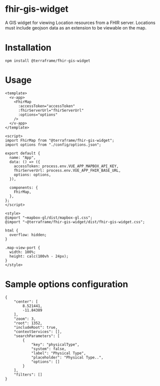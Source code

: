 # fhir-gis-widget

A GIS widget for viewing Location resources from a FHIR server.  Locations must include geojson data as an extension to be viewable on the map.

# Installation

    npm install @terraframe/fhir-gis-widget

# Usage
```
<template>
  <v-app>
    <FhirMap
      :accessToken="accessToken"
      :fhirServerUrl="fhirServerUrl"
      :options="options"
    />
  </v-app>
</template>

<script>
import FhirMap from "@terraframe/fhir-gis-widget";
import options from "./config/options.json";

export default {
  name: "App",
  data: () => ({
    accessToken: process.env.VUE_APP_MAPBOX_API_KEY,
    fhirServerUrl: process.env.VUE_APP_FHIR_BASE_URL,
    options: options,
  }),

  components: {
    FhirMap,
  },
};
</script>

<style>
@import "~mapbox-gl/dist/mapbox-gl.css";
@import "~@terraframe/fhir-gis-widget/dist/fhir-gis-widget.css";

html {
  overflow: hidden;
}

.map-view-port {
  width: 100%;
  height: calc(100vh - 24px);
}
</style>
```
# Sample options configuration

```
{
	"center": [
		8.521441,
		-11.84389		
	],
	"zoom": 3,
	"root": 1352,
	"includeRoot": true,
	"contextServices": [],
	"searchParameters": [
		{
			"key": "physicalType",
			"system": false,
			"label": "Physical Type",
			"placeholder": "Physical Type..",
			"options": []
		}
	],
	"filters": []
}
```
